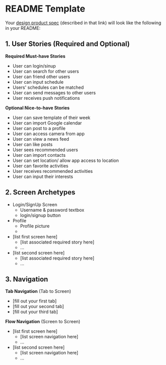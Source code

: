 
# README Template

Your [design product spec](https://hackmd.io/s/H1wGpVUh7) (described in that link) will look like the following in your README:

## 1. User Stories (Required and Optional)

**Required Must-have Stories**

 * User can login/sinup
 * User can search for other users
 * User can friend other users
 * User can input schedule
 * Users' schedules can be matched
 * User can send messages to other users
 * User receives push notifications
 

**Optional Nice-to-have Stories**
 
 * User can save template of their week
 * User can import Google calendar
 * User can post to a profile
 * User can access camera from app
 * User can view a news feed
 * User can like posts
 * User sees recommended users
 * User can import contacts
 * User can set location/ allow app access to location
 * User can favorite activities
 * User receives recommended activities
 * User can input their interests
 
 
 
## 2. Screen Archetypes

 * Login/SignUp Screen
   * Username & password textbox
   * login/signup button
 * Profile
   * Profile picture
   * 
 * [list first screen here]
   * [list associated required story here]
   * ...
 * [list second screen here]
   * [list associated required story here]
   * ...

## 3. Navigation

**Tab Navigation** (Tab to Screen)

 * [fill out your first tab]
 * [fill out your second tab]
 * [fill out your third tab]

**Flow Navigation** (Screen to Screen)

 * [list first screen here]
   * [list screen navigation here]
   * ...
 * [list second screen here]
   * [list screen navigation here]
   * ...
